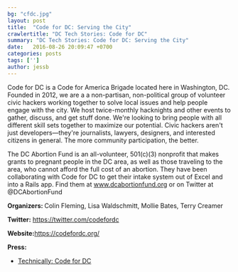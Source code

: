 ```yaml
---
bg: "cfdc.jpg"
layout: post
title:  "Code for DC: Serving the City"
crawlertitle: "DC Tech Stories: Code for DC"
summary: "DC Tech Stories: Code for DC: Serving the City"
date:   2016-08-26 20:09:47 +0700
categories: posts
tags: ['']
author: jessb
---
```


<p class="no-margin">Code for DC is a Code for America Brigade located here in Washington, DC. Founded in 2012, we are a a non-partisan, non-political group of volunteer civic hackers working together to solve local issues and help people engage with the city. We host twice-monthly hacknights and other events to gather, discuss, and get stuff done.  We're looking to bring people with all different skill sets together to maximize our potential. Civic hackers aren't just developers—they're journalists, lawyers, designers, and interested citizens in general. The more community participation, the better.</p>

<p class="no-margin">The DC Abortion Fund is an all-volunteer, 501(c)(3) nonprofit that makes grants to pregnant people in the DC area, as well as those traveling to the area, who cannot afford the full cost of an abortion. They have been collaborating with Code for DC to get their intake system out of Excel and into a Rails app. Find them at <a href="http://dcabortionfund.org/">www.dcabortionfund.org</a> or on Twitter at @DCAbortionFund</p>

<p><strong>Organizers: </strong>Colin Fleming, Lisa Waldschmitt, Mollie Bates, Terry Creamer</p>
<p><strong>Twitter:</strong> <a href="https://twitter.com/codefordc ">https://twitter.com/codefordc </a></p> 
<p><strong>Website:</strong><a href="https://codefordc.org/  ">https://codefordc.org/ </a></p>
<p><strong>Press:</strong>
    <ul class="no-bullets">
    <li><a class="red"  href="https://technical.ly/dc/2015/09/23/code-for-dc-tackling-civic-problems-goes-way-beyond-code-get-involved/ ">Technically: Code for DC</a></li>
    </ul> 
</p>
